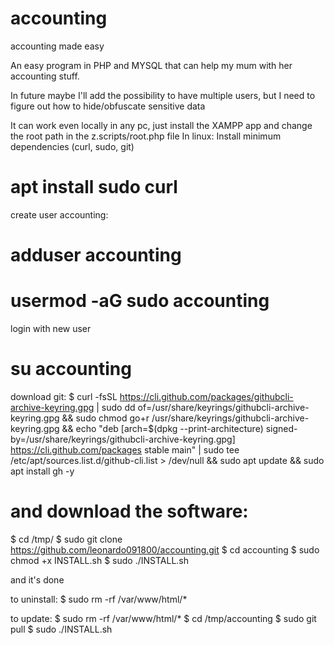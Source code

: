 # accounting
accounting made easy

An easy program in PHP and MYSQL that can help my mum with her accounting stuff.

In future maybe I'll add the possibility to have multiple users, but I need to figure out how to hide/obfuscate sensitive data

It can work even locally in any pc, just install the XAMPP app and change the root path in the z.scripts/root.php file
In linux:
Install minimum dependencies (curl, sudo, git)
# apt install sudo curl

create user accounting:
# adduser accounting
# usermod -aG sudo accounting

login with new user
# su accounting

download git:
$ curl -fsSL https://cli.github.com/packages/githubcli-archive-keyring.gpg | sudo dd of=/usr/share/keyrings/githubcli-archive-keyring.gpg && sudo chmod go+r /usr/share/keyrings/githubcli-archive-keyring.gpg && echo "deb [arch=$(dpkg --print-architecture) signed-by=/usr/share/keyrings/githubcli-archive-keyring.gpg] https://cli.github.com/packages stable main" | sudo tee /etc/apt/sources.list.d/github-cli.list > /dev/null && sudo apt update && sudo apt install gh -y

# and download the software:
$ cd /tmp/
$ sudo git clone https://github.com/leonardo091800/accounting.git
$ cd accounting
$ sudo chmod +x INSTALL.sh
$ sudo ./INSTALL.sh

and it's done



to uninstall:
$ sudo rm -rf /var/www/html/*


to update:
$ sudo rm -rf /var/www/html/*
$ cd /tmp/accounting
$ sudo git pull
$ sudo ./INSTALL.sh
